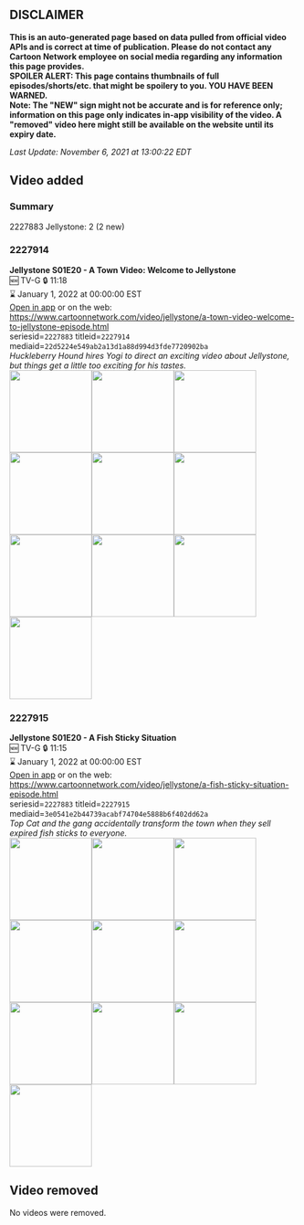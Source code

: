 ## DISCLAIMER
**This is an auto-generated page based on data pulled from official video APIs and is correct at time of publication. Please do not contact any Cartoon Network employee on social media regarding any information this page provides.**  
**SPOILER ALERT: This page contains thumbnails of full episodes/shorts/etc. that might be spoilery to you. YOU HAVE BEEN WARNED.**  
**Note: The "NEW" sign might not be accurate and is for reference only; information on this page only indicates in-app visibility of the video. A "removed" video here might still be available on the website until its expiry date.**  

_Last Update: November 6, 2021 at 13:00:22 EDT_
## Video added
### Summary
2227883 Jellystone: 2 (2 new)  
### 2227914
**Jellystone S01E20 - A Town Video: Welcome to Jellystone**  
🆕 TV-G 🔒 11:18  
⌛ January 1, 2022 at 00:00:00 EST  
[Open in app](https://cnvideo.sercomkc.org/redirector.html?type=cnapp&seriesid=2227883&titleid=2227914&mediaid=22d5224e549ab2a13d1a88d994d3fde7720902ba) or on the web: https://www.cartoonnetwork.com/video/jellystone/a-town-video-welcome-to-jellystone-episode.html  
seriesid=`2227883` titleid=`2227914` mediaid=`22d5224e549ab2a13d1a88d994d3fde7720902ba`  
_Huckleberry Hound hires Yogi to direct an exciting video about Jellystone, but things get a little too exciting for his tastes._  
<a href="https://s3.amazonaws.com/cartoonorchestrator/2227914_001_1280x720.jpg"><img src="https://s3.amazonaws.com/cartoonorchestrator/2227914_001_640x360.jpg" height="144px" /></a><a href="https://s3.amazonaws.com/cartoonorchestrator/2227914_002_1280x720.jpg"><img src="https://s3.amazonaws.com/cartoonorchestrator/2227914_002_640x360.jpg" height="144px" /></a><a href="https://s3.amazonaws.com/cartoonorchestrator/2227914_003_1280x720.jpg"><img src="https://s3.amazonaws.com/cartoonorchestrator/2227914_003_640x360.jpg" height="144px" /></a><a href="https://s3.amazonaws.com/cartoonorchestrator/2227914_004_1280x720.jpg"><img src="https://s3.amazonaws.com/cartoonorchestrator/2227914_004_640x360.jpg" height="144px" /></a><a href="https://s3.amazonaws.com/cartoonorchestrator/2227914_005_1280x720.jpg"><img src="https://s3.amazonaws.com/cartoonorchestrator/2227914_005_640x360.jpg" height="144px" /></a><a href="https://s3.amazonaws.com/cartoonorchestrator/2227914_006_1280x720.jpg"><img src="https://s3.amazonaws.com/cartoonorchestrator/2227914_006_640x360.jpg" height="144px" /></a><a href="https://s3.amazonaws.com/cartoonorchestrator/2227914_007_1280x720.jpg"><img src="https://s3.amazonaws.com/cartoonorchestrator/2227914_007_640x360.jpg" height="144px" /></a><a href="https://s3.amazonaws.com/cartoonorchestrator/2227914_008_1280x720.jpg"><img src="https://s3.amazonaws.com/cartoonorchestrator/2227914_008_640x360.jpg" height="144px" /></a><a href="https://s3.amazonaws.com/cartoonorchestrator/2227914_009_1280x720.jpg"><img src="https://s3.amazonaws.com/cartoonorchestrator/2227914_009_640x360.jpg" height="144px" /></a><a href="https://s3.amazonaws.com/cartoonorchestrator/2227914_010_1280x720.jpg"><img src="https://s3.amazonaws.com/cartoonorchestrator/2227914_010_640x360.jpg" height="144px" /></a>
### 2227915
**Jellystone S01E20 - A Fish Sticky Situation**  
🆕 TV-G 🔒 11:15  
⌛ January 1, 2022 at 00:00:00 EST  
[Open in app](https://cnvideo.sercomkc.org/redirector.html?type=cnapp&seriesid=2227883&titleid=2227915&mediaid=3e0541e2b44739acabf74704e5888b6f402dd62a) or on the web: https://www.cartoonnetwork.com/video/jellystone/a-fish-sticky-situation-episode.html  
seriesid=`2227883` titleid=`2227915` mediaid=`3e0541e2b44739acabf74704e5888b6f402dd62a`  
_Top Cat and the gang accidentally transform the town when they sell expired fish sticks to everyone._  
<a href="https://s3.amazonaws.com/cartoonorchestrator/2227915_001_1280x720.jpg"><img src="https://s3.amazonaws.com/cartoonorchestrator/2227915_001_640x360.jpg" height="144px" /></a><a href="https://s3.amazonaws.com/cartoonorchestrator/2227915_002_1280x720.jpg"><img src="https://s3.amazonaws.com/cartoonorchestrator/2227915_002_640x360.jpg" height="144px" /></a><a href="https://s3.amazonaws.com/cartoonorchestrator/2227915_003_1280x720.jpg"><img src="https://s3.amazonaws.com/cartoonorchestrator/2227915_003_640x360.jpg" height="144px" /></a><a href="https://s3.amazonaws.com/cartoonorchestrator/2227915_004_1280x720.jpg"><img src="https://s3.amazonaws.com/cartoonorchestrator/2227915_004_640x360.jpg" height="144px" /></a><a href="https://s3.amazonaws.com/cartoonorchestrator/2227915_005_1280x720.jpg"><img src="https://s3.amazonaws.com/cartoonorchestrator/2227915_005_640x360.jpg" height="144px" /></a><a href="https://s3.amazonaws.com/cartoonorchestrator/2227915_006_1280x720.jpg"><img src="https://s3.amazonaws.com/cartoonorchestrator/2227915_006_640x360.jpg" height="144px" /></a><a href="https://s3.amazonaws.com/cartoonorchestrator/2227915_007_1280x720.jpg"><img src="https://s3.amazonaws.com/cartoonorchestrator/2227915_007_640x360.jpg" height="144px" /></a><a href="https://s3.amazonaws.com/cartoonorchestrator/2227915_008_1280x720.jpg"><img src="https://s3.amazonaws.com/cartoonorchestrator/2227915_008_640x360.jpg" height="144px" /></a><a href="https://s3.amazonaws.com/cartoonorchestrator/2227915_009_1280x720.jpg"><img src="https://s3.amazonaws.com/cartoonorchestrator/2227915_009_640x360.jpg" height="144px" /></a><a href="https://s3.amazonaws.com/cartoonorchestrator/2227915_010_1280x720.jpg"><img src="https://s3.amazonaws.com/cartoonorchestrator/2227915_010_640x360.jpg" height="144px" /></a>
## Video removed
No videos were removed.  

